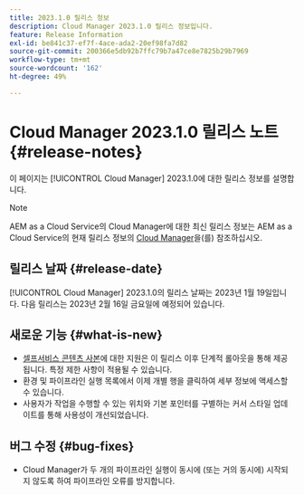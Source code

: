 ```yaml
---
title: 2023.1.0 릴리스 정보
description: Cloud Manager 2023.1.0 릴리스 정보입니다.
feature: Release Information
exl-id: be841c37-ef7f-4ace-ada2-20ef98fa7d82
source-git-commit: 200366e5db92b7ffc79b7a47ce8e7825b29b7969
workflow-type: tm+mt
source-wordcount: '162'
ht-degree: 49%

---
```


# Cloud Manager 2023.1.0 릴리스 노트 {#release-notes}

이 페이지는 [!UICONTROL Cloud Manager] 2023.1.0에 대한 릴리스 정보를 설명합니다.

>[!NOTE]
>
>AEM as a Cloud Service의 Cloud Manager에 대한 최신 릴리스 정보는 AEM as a Cloud Service의 현재 릴리스 정보의 [Cloud Manager](https://experienceleague.adobe.com/docs/experience-manager-cloud-service/content/implementing/using-cloud-manager/release-notes-cloud-manager/release-notes-cm-current.html)을(를) 참조하십시오.

## 릴리스 날짜 {#release-date}

[!UICONTROL Cloud Manager] 2023.1.0의 릴리스 날짜는 2023년 1월 19일입니다. 다음 릴리스는 2023년 2월 16일 금요일에 예정되어 있습니다.

## 새로운 기능 {#what-is-new}

* [셀프서비스 콘텐츠 사본](/help/using/content-copy.md)에 대한 지원은 이 릴리스 이후 단계적 롤아웃을 통해 제공됩니다. 특정 제한 사항이 적용될 수 있습니다.
* 환경 및 파이프라인 실행 목록에서 이제 개별 행을 클릭하여 세부 정보에 액세스할 수 있습니다.
* 사용자가 작업을 수행할 수 있는 위치와 기본 포인터를 구별하는 커서 스타일 업데이트를 통해 사용성이 개선되었습니다.

## 버그 수정 {#bug-fixes}

* Cloud Manager가 두 개의 파이프라인 실행이 동시에 (또는 거의 동시에) 시작되지 않도록 하여 파이프라인 오류를 방지합니다.
